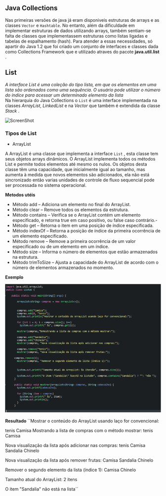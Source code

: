 ## Java Collections 
 Nas primeiras versões de java já eram disponiveis estruturas de arrays e as classes ``Vector`` e ``Hashtable``. No entanto, além da dificuldade em implementar estruturas de dados utilizando arrays,  também sentiam-se falta de classes que implementassem estruturas como listas ligadas e tabelas de espalhamento (hash). Para atender a essas necessidades, só apartir do Java 1.2 que foi criado um conjunto de interfaces e classes dada como Collections Framework que e utilizado atraves do pacote **java.util.list** .

## List
*A interface List é uma coleção do tipo lista, em que os elementos em uma lista são ordenados como uma sequência. O usuário pode utilizar o número do índice para acessar um determinado elemento da lista*                                                                                                             
 Na hierarquia do Java Collections o ``List`` é uma interface implementada na classes _ArrayList_, _LinkedList_ e na _Vector_ que também é extendida da classe _Stack_ .
 
![ScreenShot](https://media.geeksforgeeks.org/wp-content/cdn-uploads/20200811210521/Collection-Framework-1.png)

### Tipos de List
- ArrayList


A ArrayList é uma classe que implementa a interface ``List`` , esta classe tem seus objetos arrays dinâmicos. O ArrayList implementa todos os métodos List e permite todos elementos até mesmo os nulos. Os objetos desta classe têm uma capacidade, que inicialmente igual ao tamanho, mas aumenta à medida que novos elementos são adicionados, ela não está sincronizado então varias unidades de controle de fluxo sequencial pode ser processada no sistema operacional.

**Metodos utéis**
- Método add – Adiciona um elemento no final do ArrayList.
- Método clear – Remove todos os elementos da estrutura.
- Método contains – Verifica se o ArrayList contém um elemento especificado, e retorna true em caso positivo, ou false caso contrário.- 
- Método get – Retorna o item em uma posição de índice especificada.
- Método indexOf – Retorna a posição de índice da primeira ocorrência de um elemento especificado.
- Método remove – Remove a primeira ocorrência de um valor especificado ou de um elemento em um índice.
- Método size – Informa o número de elementos que estão armazenados na estrutura.
- Método trimToSize – Ajusta a capacidade do ArrayList de acordo com o número de elementos armazenados no momento.

**Exemplo** 


![Screenshot](arraylist.png)


**Resultado**
``Mostrar o conteúdo do ArrayList usando laço for convencional:

 tenis Camisa
Mostrando a lista de compras com o método mostrar: tenis Camisa

Nova visualização da lista após adicionar nas compras: tenis Camisa Sandalia Chinelo

Nova visualização da lista após remover frutas: Camisa Sandalia Chinelo

Remover o segundo elemento da lista (índice 1): Camisa Chinelo

Tamanho atual do ArrayList: 2 itens

O item "Sandalia" não está na lista``



























